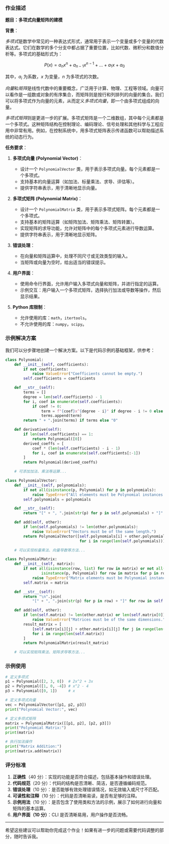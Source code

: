 ### 作业描述

**题目：多项式向量矩阵的建模**

**背景**： 

*多项式*是数学中常见的一种表达式形式，通常用于表示一个变量或多个变量的代数表达式。它们在数学的多个分支中都占据了重要位置，比如代数、微积分和数值分析等。多项式的基础形式为：



$$
P(x) = a_n x^n + a_{n-1} x^{n-1} + \dots + a_1 x + a_0
$$

其中，$a_i$ 为系数，$x$ 为变量，$n$ 为多项式的次数。


*向量*和*矩阵*是线性代数中的重要概念，广泛用于计算、物理、工程等领域。向量可以看作是一组数或对象的有序集合，而矩阵则是按行和列排列的向量的集合。我们可以将多项式作为向量的元素，从而定义*多项式向量*，即一个由多项式组成的向量。

*多项式矩阵*则是更进一步的扩展。多项式矩阵是一个二维数组，其中每个元素都是一个多项式。这种矩阵结构在控制理论、编码理论、信号处理和其他科学与工程应用中非常有用。例如，在控制系统中，用多项式矩阵表示传递函数可以帮助描述系统的动态行为。


**任务要求**：

1. **多项式向量 (Polynomial Vector)**：
   - 设计一个 `PolynomialVector` 类，用于表示多项式向量。每个元素都是一个多项式。
   - 支持基本的向量运算（如加法、标量乘法、求导、评估等）。
   - 提供字符串表示，用于清晰地显示向量。

2. **多项式矩阵 (Polynomial Matrix)**：
   - 设计一个 `PolynomialMatrix` 类，用于表示多项式矩阵。每个元素都是一个多项式。
   - 支持基本的矩阵运算（如矩阵加法、矩阵乘法、矩阵转置）。
   - 实现矩阵的求导功能，允许对矩阵中的每个多项式元素进行导数运算。
   - 提供字符串表示，用于清晰地显示矩阵。

3. **错误处理**：
   - 在向量和矩阵运算中，处理不同尺寸或无效类型的输入。
   - 当矩阵或向量为空时，给出适当的错误提示。

4. **用户界面**：
   - 使用命令行界面，允许用户输入多项式向量和矩阵，并进行指定的运算。
   - 示例交互：用户输入一个多项式矩阵，选择执行加法或导数等操作，然后显示结果。

5. **Python 库限制**：
   - 允许使用的库：`math`，`itertools`。
   - 不允许使用的库：`numpy`，`scipy`。

### 示例解决方案

我们可以分步骤地创建一个解决方案。以下是代码示例的基础框架，供参考：

```python
class Polynomial:
    def __init__(self, coefficients):
        if not coefficients:
            raise ValueError("Coefficients cannot be empty.")
        self.coefficients = coefficients

    def __str__(self):
        terms = []
        degree = len(self.coefficients) - 1
        for i, coef in enumerate(self.coefficients):
            if coef != 0:
                term = f"{coef}x^{degree - i}" if degree - i != 0 else f"{coef}"
                terms.append(term)
        return " + ".join(terms) if terms else "0"

    def derivative(self):
        if len(self.coefficients) == 1:
            return Polynomial([0])
        derived_coeffs = [
            coef * (len(self.coefficients) - i - 1)
            for i, coef in enumerate(self.coefficients[:-1])
        ]
        return Polynomial(derived_coeffs)

    # 可添加加法、乘法等运算...

class PolynomialVector:
    def __init__(self, polynomials):
        if not all(isinstance(p, Polynomial) for p in polynomials):
            raise TypeError("All elements must be Polynomial instances.")
        self.polynomials = polynomials

    def __str__(self):
        return "[" + ", ".join(str(p) for p in self.polynomials) + "]"

    def add(self, other):
        if len(self.polynomials) != len(other.polynomials):
            raise ValueError("Vectors must be of the same length.")
        return PolynomialVector([self.polynomials[i] + other.polynomials[i]
                                 for i in range(len(self.polynomials))])

    # 可以实现标量乘法、向量导数等方法...

class PolynomialMatrix:
    def __init__(self, matrix):
        if not all(isinstance(row, list) for row in matrix) or not all(
                isinstance(p, Polynomial) for row in matrix for p in row):
            raise TypeError("Matrix elements must be Polynomial instances.")
        self.matrix = matrix

    def __str__(self):
        return "\n".join(
            "[" + ", ".join(str(p) for p in row) + "]" for row in self.matrix)

    def add(self, other):
        if len(self.matrix) != len(other.matrix) or len(self.matrix[0]) != len(other.matrix[0]):
            raise ValueError("Matrices must be of the same dimensions.")
        result_matrix = [
            [self.matrix[i][j] + other.matrix[i][j] for j in range(len(self.matrix[0]))]
            for i in range(len(self.matrix))
        ]
        return PolynomialMatrix(result_matrix)

    # 可以实现矩阵乘法、矩阵求导等方法...
```

### 示例使用

```python
# 定义多项式
p1 = Polynomial([2, 3, 0])  # 2x^2 + 3x
p2 = Polynomial([1, 0, -4]) # x^2 - 4
p3 = Polynomial([0, 1])     # x

# 定义多项式向量
vec = PolynomialVector([p1, p2, p3])
print("Polynomial Vector:", vec)

# 定义多项式矩阵
matrix = PolynomialMatrix([[p1, p2], [p2, p3]])
print("Polynomial Matrix:")
print(matrix)

# 执行加法操作
print("Matrix Addition:")
print(matrix.add(matrix))
```

### 评分标准

1. **正确性**（40 分）：实现的功能是否符合描述，包括基本操作和错误处理。
2. **代码规范**（20 分）：代码的结构是否清晰、简洁，是否遵循编码规范。
3. **错误处理**（10 分）：是否能够有效处理错误情况，如无效输入或尺寸不匹配。
4. **可读性和注释**（10 分）：代码是否清晰易读，是否有足够的注释。
5. **示例用法**（10 分）：是否包含了使用类和方法的示例，展示了如何进行向量和矩阵的基本运算。
6. **用户界面（10 分）**：CLI 是否清晰易用，用户操作是否流畅。

---

希望这些建议可以帮助你完成这个作业！如果有进一步的问题或需要代码调整的部分，随时告诉我。
